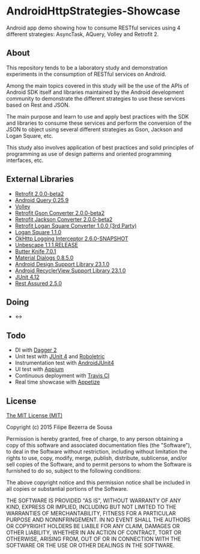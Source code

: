 # AndroidHttpStrategies-Showcase

Android app demo showing how to consume RESTful services using 4 different strategies: AsyncTask, AQuery, Volley and Retrofit 2.

About
-----

This repository tends to be a laboratory study and demonstration experiments in the consumption of RESTful services on Android.

Among the main topics covered in this study will be the use of the APIs of Android SDK itself and libraries maintained by the Android development community to demonstrate the different strategies to use these services based on Rest and JSON.

The main purpose and learn to use and apply best practices with the SDK and libraries to consume these services and perform the conversion of the JSON to object using several different strategies as Gson, Jackson and Logan Square, etc.

This study also involves application of best practices and solid principles of programming as use of design patterns and oriented programming interfaces, etc.

External Libraries
------------------

* [Retrofit 2.0.0-beta2][1]
* [Android Query 0.25.9][2]
* [Volley][3]
* [Retrofit Gson Converter 2.0.0-beta2][4]
* [Retrofit Jackson Converter 2.0.0-beta2][5]
* [Retrofit Logan Square Converter 1.0.0 (3rd Party)][6]
* [Logan Square 1.1.0][7]
* [OkHttp Logging Interceptor 2.6.0-SNAPSHOT][8]
* [Unbescape 1.1.1.RELEASE][9]
* [Butter Knife 7.0.1][10]
* [Material Dialogs 0.8.5.0][11]
* [Android Design Support Library 23.1.0][12]
* [Android RecyclerView Support Library 23.1.0][13]
* [JUnit 4.12][14]
* [Rest Assured 2.5.0][15]

Doing
-----

* <->

Todo
----

* DI with [Dagger 2][18]
* Unit test with [JUnit 4][14] and [Roboletric][21]
* Instrumentation test with [AndroidJUnit4][22]
* UI test with [Appium][19]
* Continuous deployment with [Travis CI][17]
* Real time showcase with [Appetize][20]
 
License
-------

[The MIT License (MIT)][16]

Copyright (c) 2015 Filipe Bezerra de Sousa

Permission is hereby granted, free of charge, to any person obtaining a copy
of this software and associated documentation files (the "Software"), to deal
in the Software without restriction, including without limitation the rights
to use, copy, modify, merge, publish, distribute, sublicense, and/or sell
copies of the Software, and to permit persons to whom the Software is
furnished to do so, subject to the following conditions:

The above copyright notice and this permission notice shall be included in all
copies or substantial portions of the Software.

THE SOFTWARE IS PROVIDED "AS IS", WITHOUT WARRANTY OF ANY KIND, EXPRESS OR
IMPLIED, INCLUDING BUT NOT LIMITED TO THE WARRANTIES OF MERCHANTABILITY,
FITNESS FOR A PARTICULAR PURPOSE AND NONINFRINGEMENT. IN NO EVENT SHALL THE
AUTHORS OR COPYRIGHT HOLDERS BE LIABLE FOR ANY CLAIM, DAMAGES OR OTHER
LIABILITY, WHETHER IN AN ACTION OF CONTRACT, TORT OR OTHERWISE, ARISING FROM,
OUT OF OR IN CONNECTION WITH THE SOFTWARE OR THE USE OR OTHER DEALINGS IN THE
SOFTWARE.

[1]: https://github.com/square/retrofit
[2]: https://code.google.com/p/android-query/
[3]: https://android.googlesource.com/platform/frameworks/volley
[4]: https://github.com/square/retrofit/tree/master/retrofit-converters/gson
[5]: https://github.com/square/retrofit/tree/master/retrofit-converters/jackson
[6]: https://github.com/aurae/retrofit-logansquare
[7]: https://github.com/bluelinelabs/LoganSquare
[8]: https://github.com/square/okhttp/tree/master/okhttp-logging-interceptor
[9]: https://github.com/unbescape/unbescape
[10]: https://github.com/JakeWharton/ButterKnife
[11]: https://github.com/afollestad/material-dialogs
[12]: http://developer.android.com/intl/pt-br/tools/support-library/features.html#design
[13]: http://developer.android.com/intl/pt-br/tools/support-library/features.html#v7-recyclerview
[14]: https://github.com/junit-team/junit
[15]: https://github.com/jayway/rest-assured
[16]: http://choosealicense.com/licenses/mit/
[17]: https://travis-ci.org/
[18]: https://github.com/google/dagger/
[19]: http://appium.io/
[20]: https://appetize.io/
[21]: https://github.com/robolectric/robolectric
[22]: https://developer.android.com/intl/pt-br/tools/testing-support-library/index.html
